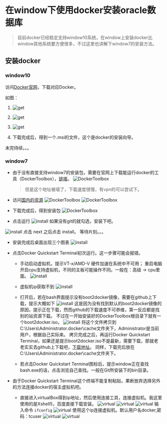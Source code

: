 # 在window下使用docker安装oracle数据库
> 目前docker已经稳定支持window10系统，在window上安装docker比window其他系统要方便很多，不过这里也讲解下window7的安装方法。


## 安装docker

### window10
访问[Docker官网](https://www.docker.com/)，下载对应Docker。

如图：
1. ![get](images/1.png)
2. ![get](images/2.png)
3. ![get](images/3.png)

4. 下载完成后，得到一个.msi的文件，这个是docker的安装向导。

未完待续。。。

### window7
- 由于没有直接支持window7的安装包，需要在官网上下载能运行docker的工具（DockerToolbox），[链接](https://www.docker.com/products/docker-toolbox)。
![DockerToolbox](images/4.png)
  > 但是这个地址被墙了，下载速度很慢，有vpn的可以尝试下。

- 访问[国内的资源](http://get.daocloud.io/#install-docker-for-mac-windows)
![DockerToolbox](images/5.png)
![DockerToolbox](images/6.png)

- 下载完成后，得到安装包
![DockerToolbox](images/7.png)

- 点击运行
![install](images/8.png)
如果没有git的就勾选，安装下吧。

![install](images/9.png)
点击 next 之后点击  install。 等待片刻。。。

- 安装完成后桌面出现三个图表
![install](images/10.png)

- 点击Docker Quickstart Terminal初次运行。这一步骤可能会报错。
  - 手动启动虚拟机，提示VT-x/AMD-V 硬件加速在系统中不可用；
    重启电脑开启cpu支持虚拟机，不同的主板可能操作不同。一般在：高级 -> cpu里面。
    ![install](images/20.png) 
  - 虚拟机ip获取不到
  ![install](images/11.png)

  - 打开后，若在bash界面提示没有boot2docker镜像，需要在github上下载，提示大概如下
  ![install](images/12.png)
  这是因为没有找到默认的boot2docker镜像的原因，提示正在下载，然而github的下载速度不可恭维，第一反应都是找别的站资源下载。
  不过在一开始安装好的DockerToolbox根目录下就有一个boot2docker.iso。
  ![install](images/13.png)
  将这个文件拷贝到C:\Users\Administrator\.docker\cache文件夹下，Administrator是当前用户，根据自己实际来。
  拷贝完成之后，再运行Docker Quickstart Terminal，如果还是提示boot2docker.iso不是最新，需要下载，那就老老实实去github上下载吧，[下载地址](https://github.com/boot2docker/boot2docker/releases)。
  同样，下载完后放在C:\Users\Administrator\.docker\cache文件夹下。

  - 若点击Docker Quickstart Terminal图标后，提示window正在查找bash.exe的话，点击浏览自己查找。一般在Git所安装下的bin目录。

- 由于Docker Quickstart Terminal这个终端不能复制粘贴，果断放弃选择另外的方法连接docker的宿主虚拟机吧。
  - 直接进入virtualBox得到ip地址，然后使用连接工具，连接虚拟机。我这里使用的是Xshell5，百度直接下载安装。
  ![virtual](images/14.png)
  ![virtual](images/15.png)
  ![virtual](images/16.png)
  输入命令  ``` ifconfig ``` 
  ![virtual](images/17.png)
  使用这个ip连接虚拟机。默认用户名docker,密码：tcuser
  ![virtual](images/18.png)
  ![virtual](images/19.png)


